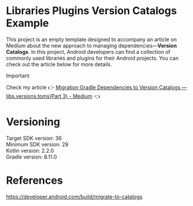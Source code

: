 # Libraries Plugins Version Catalogs Example

This project is an empty template designed to accompany an article on Medium about the new approach
to managing dependencies—**Version Catalogs**. In this project, Android developers can find a
collection of commonly used libraries and plugins for their Android projects. You can check out the
article below for more details.

> [!IMPORTANT]  
> Check my article :point_right: [Migration Gradle Dependencies to Version Catalogs — libs.versions.toms(Part 3) - Medium](https://medium.com/@nicosnicolaou/migration-gradle-dependencies-to-version-catalogs-libs-versions-toms-part-3-ac3469155109) :point_left: <br />

# Versioning

Target SDK version: 36 <br />
Minimum SDK version: 29 <br />
Kotlin version: 2.2.0 <br />
Gradle version: 8.11.0 <br />

# References

https://developer.android.com/build/migrate-to-catalogs <br />